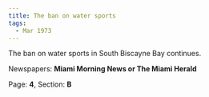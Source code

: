 ```yaml
---  
title: The ban on water sports  
tags:  
  - Mar 1973  
---  
```

  
The ban on water sports in South Biscayne Bay continues.  
  
Newspapers: **Miami Morning News or The Miami Herald**  
  
Page: **4**, Section: **B** 
